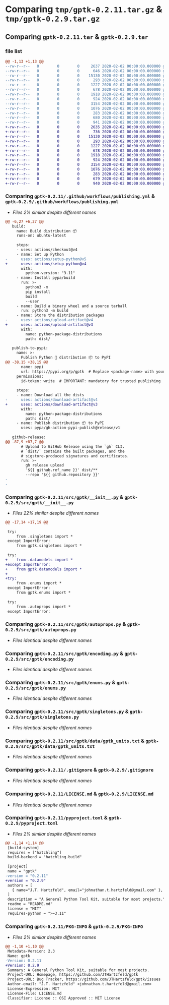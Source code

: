 # Comparing `tmp/gptk-0.2.11.tar.gz` & `tmp/gptk-0.2.9.tar.gz`

## Comparing `gptk-0.2.11.tar` & `gptk-0.2.9.tar`

### file list

```diff
@@ -1,13 +1,13 @@
--rw-r--r--   0        0        0     2637 2020-02-02 00:00:00.000000 gptk-0.2.11/.github/workflows/publishing.yml
--rw-r--r--   0        0        0      646 2020-02-02 00:00:00.000000 gptk-0.2.11/src/gptk/__init__.py
--rw-r--r--   0        0        0    15130 2020-02-02 00:00:00.000000 gptk-0.2.11/src/gptk/autoprops.py
--rw-r--r--   0        0        0      293 2020-02-02 00:00:00.000000 gptk-0.2.11/src/gptk/constants.py
--rw-r--r--   0        0        0     1227 2020-02-02 00:00:00.000000 gptk-0.2.11/src/gptk/encoding.py
--rw-r--r--   0        0        0      678 2020-02-02 00:00:00.000000 gptk-0.2.11/src/gptk/enums.py
--rw-r--r--   0        0        0     1918 2020-02-02 00:00:00.000000 gptk-0.2.11/src/gptk/singletons.py
--rw-r--r--   0        0        0      924 2020-02-02 00:00:00.000000 gptk-0.2.11/src/gptk/data/gptk_units.txt
--rw-r--r--   0        0        0     3154 2020-02-02 00:00:00.000000 gptk-0.2.11/.gitignore
--rw-r--r--   0        0        0     1076 2020-02-02 00:00:00.000000 gptk-0.2.11/LICENSE.md
--rw-r--r--   0        0        0      283 2020-02-02 00:00:00.000000 gptk-0.2.11/README.md
--rw-r--r--   0        0        0      680 2020-02-02 00:00:00.000000 gptk-0.2.11/pyproject.toml
--rw-r--r--   0        0        0      941 2020-02-02 00:00:00.000000 gptk-0.2.11/PKG-INFO
+-rw-r--r--   0        0        0     2635 2020-02-02 00:00:00.000000 gptk-0.2.9/.github/workflows/publishing.yml
+-rw-r--r--   0        0        0      736 2020-02-02 00:00:00.000000 gptk-0.2.9/src/gptk/__init__.py
+-rw-r--r--   0        0        0    15130 2020-02-02 00:00:00.000000 gptk-0.2.9/src/gptk/autoprops.py
+-rw-r--r--   0        0        0      293 2020-02-02 00:00:00.000000 gptk-0.2.9/src/gptk/constants.py
+-rw-r--r--   0        0        0     1227 2020-02-02 00:00:00.000000 gptk-0.2.9/src/gptk/encoding.py
+-rw-r--r--   0        0        0      678 2020-02-02 00:00:00.000000 gptk-0.2.9/src/gptk/enums.py
+-rw-r--r--   0        0        0     1918 2020-02-02 00:00:00.000000 gptk-0.2.9/src/gptk/singletons.py
+-rw-r--r--   0        0        0      924 2020-02-02 00:00:00.000000 gptk-0.2.9/src/gptk/data/gptk_units.txt
+-rw-r--r--   0        0        0     3154 2020-02-02 00:00:00.000000 gptk-0.2.9/.gitignore
+-rw-r--r--   0        0        0     1076 2020-02-02 00:00:00.000000 gptk-0.2.9/LICENSE.md
+-rw-r--r--   0        0        0      283 2020-02-02 00:00:00.000000 gptk-0.2.9/README.md
+-rw-r--r--   0        0        0      679 2020-02-02 00:00:00.000000 gptk-0.2.9/pyproject.toml
+-rw-r--r--   0        0        0      940 2020-02-02 00:00:00.000000 gptk-0.2.9/PKG-INFO
```

### Comparing `gptk-0.2.11/.github/workflows/publishing.yml` & `gptk-0.2.9/.github/workflows/publishing.yml`

 * *Files 2% similar despite different names*

```diff
@@ -6,27 +6,27 @@
   build:
     name: Build distribution 📦
     runs-on: ubuntu-latest
 
     steps:
     - uses: actions/checkout@v4
     - name: Set up Python
-      uses: actions/setup-python@v5
+      uses: actions/setup-python@v4
       with:
         python-version: "3.11"
     - name: Install pypa/build
       run: >-
         python3 -m
         pip install
         build
         --user
     - name: Build a binary wheel and a source tarball
       run: python3 -m build
     - name: Store the distribution packages
-      uses: actions/upload-artifact@v4
+      uses: actions/upload-artifact@v3
       with:
         name: python-package-distributions
         path: dist/
 
   publish-to-pypi:
     name: >-
       Publish Python 🐍 distribution 📦 to PyPI
@@ -38,15 +38,15 @@
       name: pypi
       url: https://pypi.org/p/gptk  # Replace <package-name> with your PyPI project name
     permissions:
       id-token: write  # IMPORTANT: mandatory for trusted publishing
 
     steps:
     - name: Download all the dists
-      uses: actions/download-artifact@v4
+      uses: actions/download-artifact@v3
       with:
         name: python-package-distributions
         path: dist/
     - name: Publish distribution 📦 to PyPI
       uses: pypa/gh-action-pypi-publish@release/v1
 
   github-release:
@@ -87,9 +87,7 @@
       # Upload to GitHub Release using the `gh` CLI.
       # `dist/` contains the built packages, and the
       # sigstore-produced signatures and certificates.
       run: >-
         gh release upload
         '${{ github.ref_name }}' dist/**
         --repo '${{ github.repository }}'
-
-
```

### Comparing `gptk-0.2.11/src/gptk/__init__.py` & `gptk-0.2.9/src/gptk/__init__.py`

 * *Files 22% similar despite different names*

```diff
@@ -17,14 +17,19 @@
 
 try:
     from .singletons import *
 except ImportError:
     from gptk.singletons import *
 
 try:
+    from .datamodels import *
+except ImportError:
+    from gptk.datamodels import *
+
+try:
     from .enums import *
 except ImportError:
     from gptk.enums import *
 
 try:
     from .autoprops import *
 except ImportError:
```

### Comparing `gptk-0.2.11/src/gptk/autoprops.py` & `gptk-0.2.9/src/gptk/autoprops.py`

 * *Files identical despite different names*

### Comparing `gptk-0.2.11/src/gptk/encoding.py` & `gptk-0.2.9/src/gptk/encoding.py`

 * *Files identical despite different names*

### Comparing `gptk-0.2.11/src/gptk/enums.py` & `gptk-0.2.9/src/gptk/enums.py`

 * *Files identical despite different names*

### Comparing `gptk-0.2.11/src/gptk/singletons.py` & `gptk-0.2.9/src/gptk/singletons.py`

 * *Files identical despite different names*

### Comparing `gptk-0.2.11/src/gptk/data/gptk_units.txt` & `gptk-0.2.9/src/gptk/data/gptk_units.txt`

 * *Files identical despite different names*

### Comparing `gptk-0.2.11/.gitignore` & `gptk-0.2.9/.gitignore`

 * *Files identical despite different names*

### Comparing `gptk-0.2.11/LICENSE.md` & `gptk-0.2.9/LICENSE.md`

 * *Files identical despite different names*

### Comparing `gptk-0.2.11/pyproject.toml` & `gptk-0.2.9/pyproject.toml`

 * *Files 2% similar despite different names*

```diff
@@ -1,14 +1,14 @@
 [build-system]
 requires = ["hatchling"] 
 build-backend = "hatchling.build"
 
 [project]
 name = "gptk"
-version = "0.2.11"
+version = "0.2.9"
 authors = [
   { name="J.T. Hartzfeld", email="johnathan.t.hartzfeld@gmail.com" },
 ]
 description = "A General Python Tool Kit, suitable for most projects."
 readme = "README.md"
 license = "MIT"
 requires-python = ">=3.11"
```

### Comparing `gptk-0.2.11/PKG-INFO` & `gptk-0.2.9/PKG-INFO`

 * *Files 2% similar despite different names*

```diff
@@ -1,10 +1,10 @@
 Metadata-Version: 2.3
 Name: gptk
-Version: 0.2.11
+Version: 0.2.9
 Summary: A General Python Tool Kit, suitable for most projects.
 Project-URL: Homepage, https://github.com/JTHartzfeld/gptk
 Project-URL: Bug Tracker, https://github.com/JTHartzfeld/gptk/issues
 Author-email: "J.T. Hartzfeld" <johnathan.t.hartzfeld@gmail.com>
 License-Expression: MIT
 License-File: LICENSE.md
 Classifier: License :: OSI Approved :: MIT License
```

